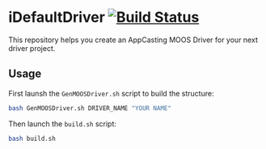 # iDefaultDriver [![Build Status](https://travis-ci.org/MOOS-drivers/iDefaultDriver.svg)](https://travis-ci.org/MOOS-drivers/iDefaultDriver)
This repository helps you create an AppCasting MOOS Driver for your next driver project.

## Usage
First launsh the `GenMOOSDriver.sh` script to build the structure:
```bash
bash GenMOOSDriver.sh DRIVER_NAME "YOUR NAME"
```

Then launch the `build.sh` script:
```bash
bash build.sh
```
